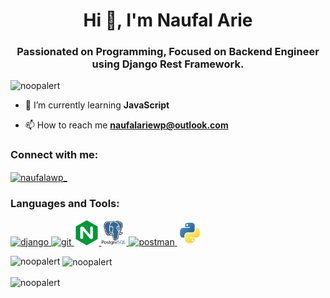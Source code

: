 <h1 align="center">Hi 👋, I'm Naufal Arie</h1>
<h3 align="center">Passionated on Programming, Focused on Backend Engineer using Django Rest Framework.</h3>

<p align="left"> <img src="https://komarev.com/ghpvc/?username=noopalert&label=Profile%20views&color=0e75b6&style=flat" alt="noopalert" /> </p>

- 🌱 I’m currently learning **JavaScript**

- 📫 How to reach me **naufalariewp@outlook.com**

<h3 align="left">Connect with me:</h3>
<p align="left">
<a href="https://instagram.com/naufalawp_" target="blank"><img align="center" src="https://raw.githubusercontent.com/rahuldkjain/github-profile-readme-generator/master/src/images/icons/Social/instagram.svg" alt="naufalawp_" height="30" width="40" /></a>
</p>

<h3 align="left">Languages and Tools:</h3>
<p align="left"> <a href="https://www.djangoproject.com/" target="_blank" rel="noreferrer"> <img src="https://cdn.worldvectorlogo.com/logos/django.svg" alt="django" width="40" height="40"/> </a> <a href="https://git-scm.com/" target="_blank" rel="noreferrer"> <img src="https://www.vectorlogo.zone/logos/git-scm/git-scm-icon.svg" alt="git" width="40" height="40"/> </a> <a href="https://www.nginx.com" target="_blank" rel="noreferrer"> <img src="https://raw.githubusercontent.com/devicons/devicon/master/icons/nginx/nginx-original.svg" alt="nginx" width="40" height="40"/> </a> <a href="https://www.postgresql.org" target="_blank" rel="noreferrer"> <img src="https://raw.githubusercontent.com/devicons/devicon/master/icons/postgresql/postgresql-original-wordmark.svg" alt="postgresql" width="40" height="40"/> </a> <a href="https://postman.com" target="_blank" rel="noreferrer"> <img src="https://www.vectorlogo.zone/logos/getpostman/getpostman-icon.svg" alt="postman" width="40" height="40"/> </a> <a href="https://www.python.org" target="_blank" rel="noreferrer"> <img src="https://raw.githubusercontent.com/devicons/devicon/master/icons/python/python-original.svg" alt="python" width="40" height="40"/> </a> </p>

<p><img align="left" src="https://github-readme-stats.vercel.app/api/top-langs?username=noopalert&show_icons=true&locale=en&layout=compact" alt="noopalert" /></p>

<p>&nbsp;<img align="center" src="https://github-readme-stats.vercel.app/api?username=noopalert&show_icons=true&locale=en" alt="noopalert" /></p>

<p><img align="center" src="https://github-readme-streak-stats.herokuapp.com/?user=noopalert&" alt="noopalert" /></p>
